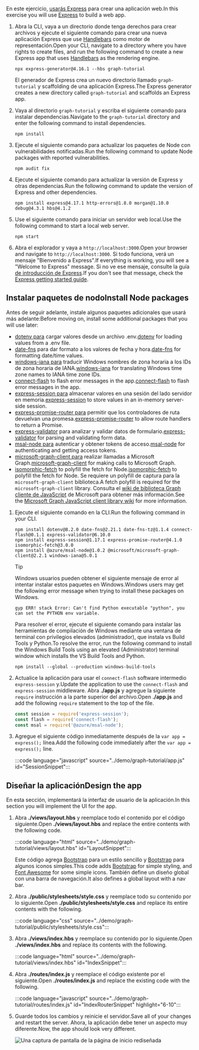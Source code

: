 <!-- markdownlint-disable MD002 MD041 -->

<span data-ttu-id="2be27-101">En este ejercicio, [usarás Express](http://expressjs.com/) para crear una aplicación web.</span><span class="sxs-lookup"><span data-stu-id="2be27-101">In this exercise you will use [Express](http://expressjs.com/) to build a web app.</span></span>

1. <span data-ttu-id="2be27-102">Abra la CLI, vaya a un directorio donde tenga derechos para crear archivos y ejecute el siguiente comando para crear una nueva aplicación Express que use [Handlebars](http://handlebarsjs.com/) como motor de representación.</span><span class="sxs-lookup"><span data-stu-id="2be27-102">Open your CLI, navigate to a directory where you have rights to create files, and run the following command to create a new Express app that uses [Handlebars](http://handlebarsjs.com/) as the rendering engine.</span></span>

    ```Shell
    npx express-generator@4.16.1 --hbs graph-tutorial
    ```

    <span data-ttu-id="2be27-103">El generador de Express crea un nuevo directorio llamado `graph-tutorial` y scaffolding de una aplicación Express.</span><span class="sxs-lookup"><span data-stu-id="2be27-103">The Express generator creates a new directory called `graph-tutorial` and scaffolds an Express app.</span></span>

1. <span data-ttu-id="2be27-104">Vaya al directorio `graph-tutorial` y escriba el siguiente comando para instalar dependencias.</span><span class="sxs-lookup"><span data-stu-id="2be27-104">Navigate to the `graph-tutorial` directory and enter the following command to install dependencies.</span></span>

    ```Shell
    npm install
    ```

1. <span data-ttu-id="2be27-105">Ejecute el siguiente comando para actualizar los paquetes de Node con vulnerabilidades notificadas.</span><span class="sxs-lookup"><span data-stu-id="2be27-105">Run the following command to update Node packages with reported vulnerabilities.</span></span>

    ```Shell
    npm audit fix
    ```

1. <span data-ttu-id="2be27-106">Ejecute el siguiente comando para actualizar la versión de Express y otras dependencias.</span><span class="sxs-lookup"><span data-stu-id="2be27-106">Run the following command to update the version of Express and other dependencies.</span></span>

    ```Shell
    npm install express@4.17.1 http-errors@1.8.0 morgan@1.10.0 debug@4.3.1 hbs@4.1.2
    ```

1. <span data-ttu-id="2be27-107">Use el siguiente comando para iniciar un servidor web local.</span><span class="sxs-lookup"><span data-stu-id="2be27-107">Use the following command to start a local web server.</span></span>

    ```Shell
    npm start
    ```

1. <span data-ttu-id="2be27-108">Abra el explorador y vaya a `http://localhost:3000`.</span><span class="sxs-lookup"><span data-stu-id="2be27-108">Open your browser and navigate to `http://localhost:3000`.</span></span> <span data-ttu-id="2be27-109">Si todo funciona, verá un mensaje "Bienvenido a Express".</span><span class="sxs-lookup"><span data-stu-id="2be27-109">If everything is working, you will see a "Welcome to Express" message.</span></span> <span data-ttu-id="2be27-110">Si no ve ese mensaje, consulte la guía [de introducción de Express](http://expressjs.com/starter/generator.html).</span><span class="sxs-lookup"><span data-stu-id="2be27-110">If you don't see that message, check the [Express getting started guide](http://expressjs.com/starter/generator.html).</span></span>

## <a name="install-node-packages"></a><span data-ttu-id="2be27-111">Instalar paquetes de nodo</span><span class="sxs-lookup"><span data-stu-id="2be27-111">Install Node packages</span></span>

<span data-ttu-id="2be27-112">Antes de seguir adelante, instale algunos paquetes adicionales que usará más adelante:</span><span class="sxs-lookup"><span data-stu-id="2be27-112">Before moving on, install some additional packages that you will use later:</span></span>

- <span data-ttu-id="2be27-113">[dotenv para](https://github.com/motdotla/dotenv) cargar valores desde un archivo .env.</span><span class="sxs-lookup"><span data-stu-id="2be27-113">[dotenv](https://github.com/motdotla/dotenv) for loading values from a .env file.</span></span>
- <span data-ttu-id="2be27-114">[date-fns](https://github.com/date-fns/date-fns) para dar formato a los valores de fecha y hora.</span><span class="sxs-lookup"><span data-stu-id="2be27-114">[date-fns](https://github.com/date-fns/date-fns) for formatting date/time values.</span></span>
- <span data-ttu-id="2be27-115">[windows-iana para](https://github.com/rubenillodo/windows-iana) traducir Windows nombres de zona horaria a los IDs de zona horaria de IANA.</span><span class="sxs-lookup"><span data-stu-id="2be27-115">[windows-iana](https://github.com/rubenillodo/windows-iana) for translating Windows time zone names to IANA time zone IDs.</span></span>
- <span data-ttu-id="2be27-116">[connect-flash](https://github.com/jaredhanson/connect-flash) to flash error messages in the app.</span><span class="sxs-lookup"><span data-stu-id="2be27-116">[connect-flash](https://github.com/jaredhanson/connect-flash) to flash error messages in the app.</span></span>
- <span data-ttu-id="2be27-117">[express-session para](https://github.com/expressjs/session) almacenar valores en una sesión del lado servidor en memoria.</span><span class="sxs-lookup"><span data-stu-id="2be27-117">[express-session](https://github.com/expressjs/session) to store values in an in-memory server-side session.</span></span>
- <span data-ttu-id="2be27-118">[express-promise-router para](https://github.com/express-promise-router/express-promise-router) permitir que los controladores de ruta devuelvan una promesa.</span><span class="sxs-lookup"><span data-stu-id="2be27-118">[express-promise-router](https://github.com/express-promise-router/express-promise-router) to allow route handlers to return a Promise.</span></span>
- <span data-ttu-id="2be27-119">[express-validator](https://github.com/express-validator/express-validator) para analizar y validar datos de formulario.</span><span class="sxs-lookup"><span data-stu-id="2be27-119">[express-validator](https://github.com/express-validator/express-validator) for parsing and validating form data.</span></span>
- <span data-ttu-id="2be27-120">[msal-node para](https://github.com/AzureAD/microsoft-authentication-library-for-js/tree/dev/lib/msal-node) autenticar y obtener tokens de acceso.</span><span class="sxs-lookup"><span data-stu-id="2be27-120">[msal-node](https://github.com/AzureAD/microsoft-authentication-library-for-js/tree/dev/lib/msal-node) for authenticating and getting access tokens.</span></span>
- <span data-ttu-id="2be27-121">[microsoft-graph-client para](https://github.com/microsoftgraph/msgraph-sdk-javascript) realizar llamadas a Microsoft Graph.</span><span class="sxs-lookup"><span data-stu-id="2be27-121">[microsoft-graph-client](https://github.com/microsoftgraph/msgraph-sdk-javascript) for making calls to Microsoft Graph.</span></span>
- <span data-ttu-id="2be27-122">[isomorphic-fetch](https://github.com/matthew-andrews/isomorphic-fetch) to polyfill the fetch for Node.</span><span class="sxs-lookup"><span data-stu-id="2be27-122">[isomorphic-fetch](https://github.com/matthew-andrews/isomorphic-fetch) to polyfill the fetch for Node.</span></span> <span data-ttu-id="2be27-123">Se requiere un polyfill de captura para la `microsoft-graph-client` biblioteca.</span><span class="sxs-lookup"><span data-stu-id="2be27-123">A fetch polyfill is required for the `microsoft-graph-client` library.</span></span> <span data-ttu-id="2be27-124">Consulta el [wiki de biblioteca Graph cliente de JavaScript](https://github.com/microsoftgraph/msgraph-sdk-javascript/wiki/Migration-from-1.x.x-to-2.x.x#polyfill-only-when-required) de Microsoft para obtener más información.</span><span class="sxs-lookup"><span data-stu-id="2be27-124">See the [Microsoft Graph JavaScript client library wiki](https://github.com/microsoftgraph/msgraph-sdk-javascript/wiki/Migration-from-1.x.x-to-2.x.x#polyfill-only-when-required) for more information.</span></span>

1. <span data-ttu-id="2be27-125">Ejecute el siguiente comando en la CLI.</span><span class="sxs-lookup"><span data-stu-id="2be27-125">Run the following command in your CLI.</span></span>

    ```Shell
    npm install dotenv@8.2.0 date-fns@2.21.1 date-fns-tz@1.1.4 connect-flash@0.1.1 express-validator@6.10.0
    npm install express-session@1.17.1 express-promise-router@4.1.0 isomorphic-fetch@3.0.0
    npm install @azure/msal-node@1.0.2 @microsoft/microsoft-graph-client@2.2.1 windows-iana@5.0.1
    ```

    > [!TIP]
    > <span data-ttu-id="2be27-126">Windows usuarios pueden obtener el siguiente mensaje de error al intentar instalar estos paquetes en Windows.</span><span class="sxs-lookup"><span data-stu-id="2be27-126">Windows users may get the following error message when trying to install these packages on Windows.</span></span>
    >
    > ```Shell
    > gyp ERR! stack Error: Can't find Python executable "python", you can set the PYTHON env variable.
    > ```
    >
    > <span data-ttu-id="2be27-127">Para resolver el error, ejecute el siguiente comando para instalar las herramientas de compilación de Windows mediante una ventana de terminal con privilegios elevados (administrador), que instala vs Build Tools y Python.</span><span class="sxs-lookup"><span data-stu-id="2be27-127">To resolve the error, run the following command to install the Windows Build Tools using an elevated (Administrator) terminal window which installs the VS Build Tools and Python.</span></span>
    >
    > ```Shell
    > npm install --global --production windows-build-tools
    > ```

1. <span data-ttu-id="2be27-128">Actualice la aplicación para usar el `connect-flash` software intermedio `express-session` y.</span><span class="sxs-lookup"><span data-stu-id="2be27-128">Update the application to use the `connect-flash` and `express-session` middleware.</span></span> <span data-ttu-id="2be27-129">Abra **./app.js** y agregue la siguiente `require` instrucción a la parte superior del archivo.</span><span class="sxs-lookup"><span data-stu-id="2be27-129">Open **./app.js** and add the following `require` statement to the top of the file.</span></span>

    ```javascript
    const session = require('express-session');
    const flash = require('connect-flash');
    const msal = require('@azure/msal-node');
    ```

1. <span data-ttu-id="2be27-130">Agregue el siguiente código inmediatamente después de la `var app = express();` línea.</span><span class="sxs-lookup"><span data-stu-id="2be27-130">Add the following code immediately after the `var app = express();` line.</span></span>

    :::code language="javascript" source="../demo/graph-tutorial/app.js" id="SessionSnippet":::

## <a name="design-the-app"></a><span data-ttu-id="2be27-131">Diseñar la aplicación</span><span class="sxs-lookup"><span data-stu-id="2be27-131">Design the app</span></span>

<span data-ttu-id="2be27-132">En esta sección, implementará la interfaz de usuario de la aplicación.</span><span class="sxs-lookup"><span data-stu-id="2be27-132">In this section you will implement the UI for the app.</span></span>

1. <span data-ttu-id="2be27-133">Abra **./views/layout.hbs** y reemplace todo el contenido por el código siguiente.</span><span class="sxs-lookup"><span data-stu-id="2be27-133">Open **./views/layout.hbs** and replace the entire contents with the following code.</span></span>

    :::code language="html" source="../demo/graph-tutorial/views/layout.hbs" id="LayoutSnippet":::

    <span data-ttu-id="2be27-134">Este código agrega [Bootstrap](http://getbootstrap.com/) para un estilo sencillo y [Bootstrap](https://fontawesome.com/) para algunos iconos simples.</span><span class="sxs-lookup"><span data-stu-id="2be27-134">This code adds [Bootstrap](http://getbootstrap.com/) for simple styling, and [Font Awesome](https://fontawesome.com/) for some simple icons.</span></span> <span data-ttu-id="2be27-135">También define un diseño global con una barra de navegación.</span><span class="sxs-lookup"><span data-stu-id="2be27-135">It also defines a global layout with a nav bar.</span></span>

1. <span data-ttu-id="2be27-136">Abra **./public/stylesheets/style.css** y reemplace todo su contenido por lo siguiente.</span><span class="sxs-lookup"><span data-stu-id="2be27-136">Open **./public/stylesheets/style.css** and replace its entire contents with the following.</span></span>

    :::code language="css" source="../demo/graph-tutorial/public/stylesheets/style.css":::

1. <span data-ttu-id="2be27-137">Abra **./views/index.hbs** y reemplace su contenido por lo siguiente.</span><span class="sxs-lookup"><span data-stu-id="2be27-137">Open **./views/index.hbs** and replace its contents with the following.</span></span>

    :::code language="html" source="../demo/graph-tutorial/views/index.hbs" id="IndexSnippet":::

1. <span data-ttu-id="2be27-138">Abra **./routes/index.js** y reemplace el código existente por el siguiente.</span><span class="sxs-lookup"><span data-stu-id="2be27-138">Open **./routes/index.js** and replace the existing code with the following.</span></span>

    :::code language="javascript" source="../demo/graph-tutorial/routes/index.js" id="IndexRouterSnippet" highlight="6-10":::

1. <span data-ttu-id="2be27-139">Guarde todos los cambios y reinicie el servidor.</span><span class="sxs-lookup"><span data-stu-id="2be27-139">Save all of your changes and restart the server.</span></span> <span data-ttu-id="2be27-140">Ahora, la aplicación debe tener un aspecto muy diferente.</span><span class="sxs-lookup"><span data-stu-id="2be27-140">Now, the app should look very different.</span></span>

    ![Una captura de pantalla de la página de inicio rediseñada](./images/create-app-01.png)
